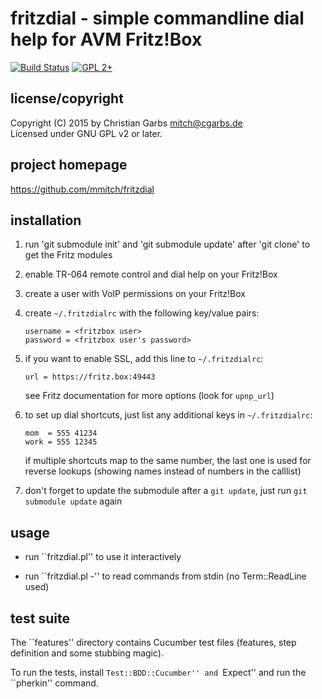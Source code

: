 fritzdial - simple commandline dial help for AVM Fritz!Box
==========================================================

[![Build Status](https://travis-ci.org/mmitch/fritzdial.svg?branch=master)](https://travis-ci.org/mmitch/fritzdial)
[![GPL 2+](https://img.shields.io/badge/license-GPL%202%2B-blue.svg)](http://www.gnu.org/licenses/gpl-2.0-standalone.html)


license/copyright
-----------------

Copyright (C) 2015 by  Christian Garbs <mitch@cgarbs.de>  
Licensed under GNU GPL v2 or later.


project homepage
----------------

  https://github.com/mmitch/fritzdial


installation
------------

1. run 'git submodule init' and 'git submodule update' after 'git clone'
   to get the Fritz modules

2. enable TR-064 remote control and dial help on your Fritz!Box

3. create a user with VoIP permissions on your Fritz!Box

4. create ``~/.fritzdialrc`` with the following key/value pairs:
    ```
    username = <fritzbox user>
    password = <fritzbox user's password>
    ```
    
5. if you want to enable SSL, add this line to ``~/.fritzdialrc``:
    ```
    url = https://fritz.box:49443
    ```
   see Fritz documentation for more options (look for ``upnp_url``)

6. to set up dial shortcuts, just list any additional keys in ``~/.fritzdialrc``:
    ```
    mom  = 555 41234
    work = 555 12345
	```
   if multiple shortcuts map to the same number, the last one is used for
   reverse lookups (showing names instead of numbers in the calllist)

7. don't forget to update the submodule after a ``git update``, just run
   ``git submodule update`` again


usage
-----

* run ``fritzdial.pl'' to use it interactively

* run ``fritzdial.pl -'' to read commands from stdin (no Term::ReadLine used)


test suite
----------

The ``features'' directory contains Cucumber test files (features,
step definition and some stubbing magic).

To run the tests, install ``Test::BDD::Cucumber'' and ``Expect'' and
run the ``pherkin'' command.
